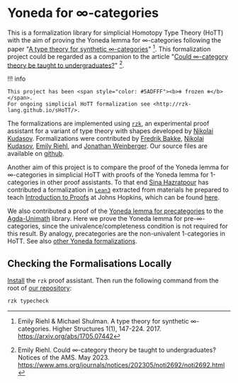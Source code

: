 # Yoneda for ∞-categories

This is a formalization library for simplicial Homotopy Type Theory (HoTT) with
the aim of proving the Yoneda lemma for ∞-categories following the paper
"[A type theory for synthetic ∞-categories](https://higher-structures.math.cas.cz/api/files/issues/Vol1Iss1/RiehlShulman)"
[^1]. This formalization project could be regarded as a companion to the article
"[Could ∞-category theory be taught to undergraduates?](https://www.ams.org/journals/notices/202305/noti2692/noti2692.html)"
[^2].

!!! info

    This project has been <span style="color: #5ADFFF"><b>❄ frozen ❄</b></span>.
    For ongoing simplicial HoTT formalization see <http://rzk-lang.github.io/sHoTT/>.

The formalizations are implemented using
[`rzk`](https://github.com/rzk-lang/rzk), an experimental proof assistant for a
variant of type theory with shapes developed by
[Nikolai Kudasov](https://fizruk.github.io/). Formalizations were contributed by
[Fredrik Bakke](https://github.com/fredrik-bakke),
[Nikolai Kudasov](https://fizruk.github.io/),
[Emily Riehl](https://emilyriehl.github.io/), and
[Jonathan Weinberger](https://sites.google.com/view/jonathanweinberger). Our
source files are available on [github](https://github.com/emilyriehl/).

Another aim of this project is to compare the proof of the Yoneda lemma for
∞-categories in simplicial HoTT with proofs of the Yoneda lemma for 1-categories
in other proof assistants. To that end
[Sina Hazratpour](https://sinhp.github.io/) has contributed a formalization in
[`Lean3`](https://leanprover-community.github.io/) extracted from materials he
prepared to teach
[Introduction to Proofs](https://sinhp.github.io/teaching/2022-introduction-to-proofs-with-Lean)
at Johns Hopkins, which can be found
[here](https://github.com/emilyriehl/yoneda/blob/master/lean/yoneda.lean).

We also contributed a proof of the
[Yoneda lemma for precategories](https://unimath.github.io/agda-unimath/category-theory.yoneda-lemma-precategories.html)
to the [Agda-Unimath](https://unimath.github.io/agda-unimath/) library. Here we
prove the Yoneda lemma for pre-∞-categories, since the univalence/completeness
condition is not required for this result. By analogy, precategories are the
non-univalent 1-categories in HoTT. See also
[other Yoneda formalizations](other.md).

## Checking the Formalisations Locally

[Install](https://rzk-lang.github.io/rzk/latest/getting-started/install/) the
`rzk` proof assistant. Then run the following command from the root of
[our repository](https://github.com/emilyriehl/yoneda):

```sh
rzk typecheck
```

[^1]:
    Emily Riehl & Michael Shulman. A type theory for synthetic ∞-categories.
    Higher Structures 1(1), 147-224. 2017. <https://arxiv.org/abs/1705.07442>

[^2]:
    Emily Riehl. Could ∞-category theory be taught to undergraduates? Notices of
    the AMS. May 2023.
    <https://www.ams.org/journals/notices/202305/noti2692/noti2692.html>
